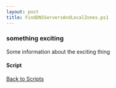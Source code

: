 ```yaml
---
layout: post
title: FindDNSServersAndLocalZones.ps1
---
```


### something exciting

Some information about the exciting thing

#### Script

<script async src="https://gist-it.appspot.com/github.com/BanterBoy/scripts-blog/blob/master/PowerShell/scripts/activeDirectory/FindDNSServersAndLocalZones.ps1"></script>

<a href="/menu/_pages/scripts.html">Back to Scripts</a>
